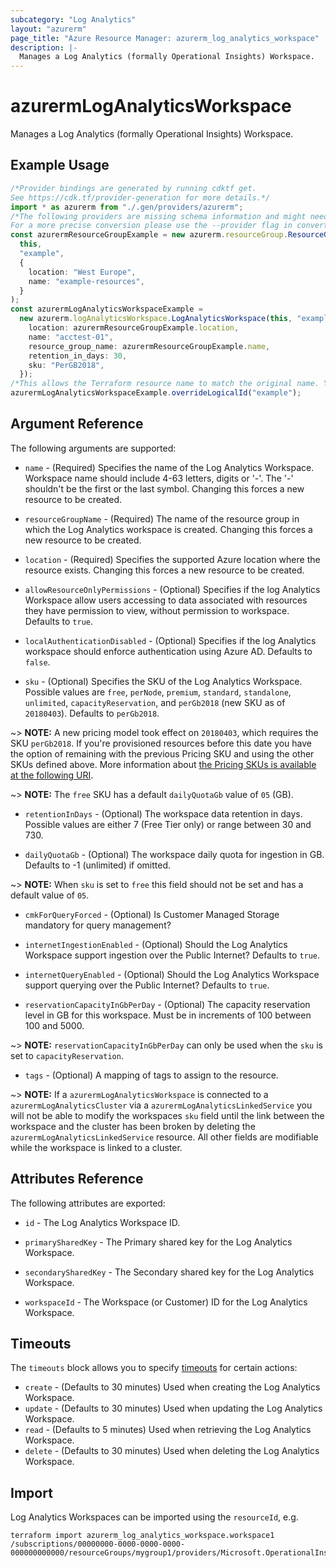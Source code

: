 ```yaml
---
subcategory: "Log Analytics"
layout: "azurerm"
page_title: "Azure Resource Manager: azurerm_log_analytics_workspace"
description: |-
  Manages a Log Analytics (formally Operational Insights) Workspace.
---
```


# azurermLogAnalyticsWorkspace

Manages a Log Analytics (formally Operational Insights) Workspace.

## Example Usage

```typescript
/*Provider bindings are generated by running cdktf get.
See https://cdk.tf/provider-generation for more details.*/
import * as azurerm from "./.gen/providers/azurerm";
/*The following providers are missing schema information and might need manual adjustments to synthesize correctly: azurerm.
For a more precise conversion please use the --provider flag in convert.*/
const azurermResourceGroupExample = new azurerm.resourceGroup.ResourceGroup(
  this,
  "example",
  {
    location: "West Europe",
    name: "example-resources",
  }
);
const azurermLogAnalyticsWorkspaceExample =
  new azurerm.logAnalyticsWorkspace.LogAnalyticsWorkspace(this, "example_1", {
    location: azurermResourceGroupExample.location,
    name: "acctest-01",
    resource_group_name: azurermResourceGroupExample.name,
    retention_in_days: 30,
    sku: "PerGB2018",
  });
/*This allows the Terraform resource name to match the original name. You can remove the call if you don't need them to match.*/
azurermLogAnalyticsWorkspaceExample.overrideLogicalId("example");

```

## Argument Reference

The following arguments are supported:

*   `name` - (Required) Specifies the name of the Log Analytics Workspace. Workspace name should include 4-63 letters, digits or '-'. The '-' shouldn't be the first or the last symbol. Changing this forces a new resource to be created.

*   `resourceGroupName` - (Required) The name of the resource group in which the Log Analytics workspace is created. Changing this forces a new resource to be created.

*   `location` - (Required) Specifies the supported Azure location where the resource exists. Changing this forces a new resource to be created.

*   `allowResourceOnlyPermissions` - (Optional) Specifies if the log Analytics Workspace allow users accessing to data associated with resources they have permission to view, without permission to workspace. Defaults to `true`.

*   `localAuthenticationDisabled` - (Optional) Specifies if the log Analytics workspace should enforce authentication using Azure AD. Defaults to `false`.

*   `sku` - (Optional) Specifies the SKU of the Log Analytics Workspace. Possible values are `free`, `perNode`, `premium`, `standard`, `standalone`, `unlimited`, `capacityReservation`, and `perGb2018` (new SKU as of `20180403`). Defaults to `perGb2018`.

\~> **NOTE:** A new pricing model took effect on `20180403`, which requires the SKU `perGb2018`. If you're provisioned resources before this date you have the option of remaining with the previous Pricing SKU and using the other SKUs defined above. More information about [the Pricing SKUs is available at the following URI](https://aka.ms/PricingTierWarning).

\~> **NOTE:** The `free` SKU has a default `dailyQuotaGb` value of `05` (GB).

*   `retentionInDays` - (Optional) The workspace data retention in days. Possible values are either 7 (Free Tier only) or range between 30 and 730.

*   `dailyQuotaGb` - (Optional) The workspace daily quota for ingestion in GB. Defaults to -1 (unlimited) if omitted.

\~> **NOTE:** When `sku` is set to `free` this field should not be set and has a default value of `05`.

*   `cmkForQueryForced` - (Optional) Is Customer Managed Storage mandatory for query management?

*   `internetIngestionEnabled` - (Optional) Should the Log Analytics Workspace support ingestion over the Public Internet? Defaults to `true`.

*   `internetQueryEnabled` - (Optional) Should the Log Analytics Workspace support querying over the Public Internet? Defaults to `true`.

*   `reservationCapacityInGbPerDay` - (Optional) The capacity reservation level in GB for this workspace. Must be in increments of 100 between 100 and 5000.

\~> **NOTE:** `reservationCapacityInGbPerDay` can only be used when the `sku` is set to `capacityReservation`.

* `tags` - (Optional) A mapping of tags to assign to the resource.

\~> **NOTE:** If a `azurermLogAnalyticsWorkspace` is connected to a `azurermLogAnalyticsCluster` via a `azurermLogAnalyticsLinkedService` you will not be able to modify the workspaces `sku` field until the link between the workspace and the cluster has been broken by deleting the `azurermLogAnalyticsLinkedService` resource. All other fields are modifiable while the workspace is linked to a cluster.

## Attributes Reference

The following attributes are exported:

*   `id` - The Log Analytics Workspace ID.

*   `primarySharedKey` - The Primary shared key for the Log Analytics Workspace.

*   `secondarySharedKey` - The Secondary shared key for the Log Analytics Workspace.

*   `workspaceId` - The Workspace (or Customer) ID for the Log Analytics Workspace.

## Timeouts

The `timeouts` block allows you to specify [timeouts](https://www.terraform.io/language/resources/syntax#operation-timeouts) for certain actions:

* `create` - (Defaults to 30 minutes) Used when creating the Log Analytics Workspace.
* `update` - (Defaults to 30 minutes) Used when updating the Log Analytics Workspace.
* `read` - (Defaults to 5 minutes) Used when retrieving the Log Analytics Workspace.
* `delete` - (Defaults to 30 minutes) Used when deleting the Log Analytics Workspace.

## Import

Log Analytics Workspaces can be imported using the `resourceId`, e.g.

```console
terraform import azurerm_log_analytics_workspace.workspace1 /subscriptions/00000000-0000-0000-0000-000000000000/resourceGroups/mygroup1/providers/Microsoft.OperationalInsights/workspaces/workspace1
```
